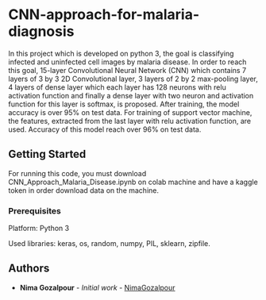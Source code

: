 # CNN-approach-for-malaria-diagnosis

In this project which is developed on python 3, the goal is classifying infected and uninfected cell images by malaria disease. In order to reach this goal, 15-layer Convolutional Neural Network (CNN) which contains 7 layers of 3 by 3 2D Convolutional layer, 3 layers of 2 by 2 max-pooling layer, 4 layers of dense layer which each layer has 128 neurons with relu activation function and finally a dense layer with two neuron and activation function for this layer is softmax, is proposed. After training, the model accuracy is over 95% on test data. For training of support vector machine, the features, extracted from the last layer with relu activation function, are used. Accuracy of this model reach over 96% on test data. 
## Getting Started

For running this code, you must download CNN_Approach_Malaria_Disease.ipynb on colab machine and have a kaggle token in order download data on the machine. 

### Prerequisites

Platform:
Python 3

Used libraries: keras, os, random, numpy, PIL, sklearn, zipfile.

## Authors

* **Nima Gozalpour** - *Initial work* - [NimaGozalpour](https://github.com/NimaGozalpour)


